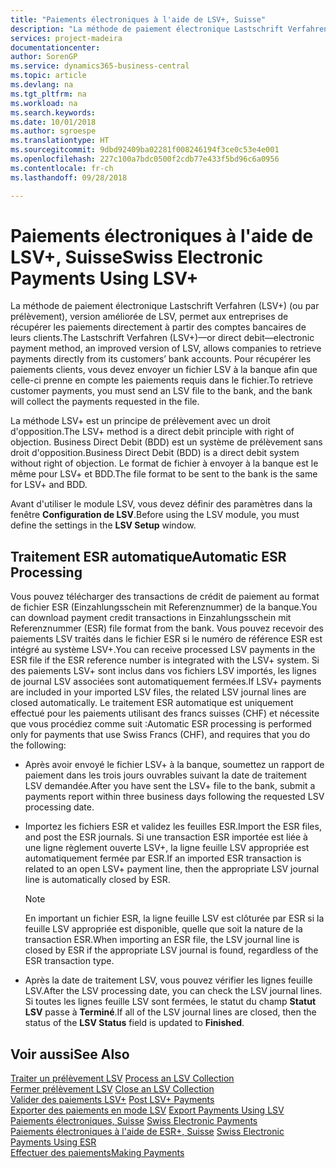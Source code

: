 ```yaml
---
title: "Paiements électroniques à l'aide de LSV+, Suisse"
description: "La méthode de paiement électronique Lastschrift Verfahren (LSV+) (ou par prélèvement), version améliorée de LSV, permet aux entreprises de récupérer les paiements directement à partir des comptes bancaires de leurs clients. Pour récupérer les paiements clients, vous devez envoyer un fichier LSV à la banque afin que celle-ci prenne en compte les paiements requis dans le fichier."
services: project-madeira
documentationcenter: 
author: SorenGP
ms.service: dynamics365-business-central
ms.topic: article
ms.devlang: na
ms.tgt_pltfrm: na
ms.workload: na
ms.search.keywords: 
ms.date: 10/01/2018
ms.author: sgroespe
ms.translationtype: HT
ms.sourcegitcommit: 9dbd92409ba02281f008246194f3ce0c53e4e001
ms.openlocfilehash: 227c100a7bdc0500f2cdb77e433f5bd96c6a0956
ms.contentlocale: fr-ch
ms.lasthandoff: 09/28/2018

---
```

# <a name="swiss-electronic-payments-using-lsv"></a><span data-ttu-id="895c6-104">Paiements électroniques à l'aide de LSV+, Suisse</span><span class="sxs-lookup"><span data-stu-id="895c6-104">Swiss Electronic Payments Using LSV+</span></span>
<span data-ttu-id="895c6-105">La méthode de paiement électronique Lastschrift Verfahren (LSV+) (ou par prélèvement), version améliorée de LSV, permet aux entreprises de récupérer les paiements directement à partir des comptes bancaires de leurs clients.</span><span class="sxs-lookup"><span data-stu-id="895c6-105">The Lastschrift Verfahren (LSV+)—or direct debit—electronic payment method, an improved version of LSV, allows companies to retrieve payments directly from its customers’ bank accounts.</span></span> <span data-ttu-id="895c6-106">Pour récupérer les paiements clients, vous devez envoyer un fichier LSV à la banque afin que celle-ci prenne en compte les paiements requis dans le fichier.</span><span class="sxs-lookup"><span data-stu-id="895c6-106">To retrieve customer payments, you must send an LSV file to the bank, and the bank will collect the payments requested in the file.</span></span>  

<span data-ttu-id="895c6-107">La méthode LSV+ est un principe de prélèvement avec un droit d'opposition.</span><span class="sxs-lookup"><span data-stu-id="895c6-107">The LSV+ method is a direct debit principle with right of objection.</span></span> <span data-ttu-id="895c6-108">Business Direct Debit (BDD) est un système de prélèvement sans droit d'opposition.</span><span class="sxs-lookup"><span data-stu-id="895c6-108">Business Direct Debit (BDD) is a direct debit system without right of objection.</span></span> <span data-ttu-id="895c6-109">Le format de fichier à envoyer à la banque est le même pour LSV+ et BDD.</span><span class="sxs-lookup"><span data-stu-id="895c6-109">The file format to be sent to the bank is the same for LSV+ and BDD.</span></span>  

<span data-ttu-id="895c6-110">Avant d'utiliser le module LSV, vous devez définir des paramètres dans la fenêtre **Configuration de LSV**.</span><span class="sxs-lookup"><span data-stu-id="895c6-110">Before using the LSV module, you must define the settings in the **LSV Setup** window.</span></span>

## <a name="automatic-esr-processing"></a><span data-ttu-id="895c6-111">Traitement ESR automatique</span><span class="sxs-lookup"><span data-stu-id="895c6-111">Automatic ESR Processing</span></span>  
<span data-ttu-id="895c6-112">Vous pouvez télécharger des transactions de crédit de paiement au format de fichier ESR (Einzahlungsschein mit Referenznummer) de la banque.</span><span class="sxs-lookup"><span data-stu-id="895c6-112">You can download payment credit transactions in Einzahlungsschein mit Referenznummer (ESR) file format from the bank.</span></span> <span data-ttu-id="895c6-113">Vous pouvez recevoir des paiements LSV traités dans le fichier ESR si le numéro de référence ESR est intégré au système LSV+.</span><span class="sxs-lookup"><span data-stu-id="895c6-113">You can receive processed LSV payments in the ESR file if the ESR reference number is integrated with the LSV+ system.</span></span> <span data-ttu-id="895c6-114">Si des paiements LSV+ sont inclus dans vos fichiers LSV importés, les lignes de journal LSV associées sont automatiquement fermées.</span><span class="sxs-lookup"><span data-stu-id="895c6-114">If LSV+ payments are included in your imported LSV files, the related LSV journal lines are closed automatically.</span></span> <span data-ttu-id="895c6-115">Le traitement ESR automatique est uniquement effectué pour les paiements utilisant des francs suisses (CHF) et nécessite que vous procédiez comme suit :</span><span class="sxs-lookup"><span data-stu-id="895c6-115">Automatic ESR processing is performed only for payments that use Swiss Francs (CHF), and requires that you do the following:</span></span>  

- <span data-ttu-id="895c6-116">Après avoir envoyé le fichier LSV+ à la banque, soumettez un rapport de paiement dans les trois jours ouvrables suivant la date de traitement LSV demandée.</span><span class="sxs-lookup"><span data-stu-id="895c6-116">After you have sent the LSV+ file to the bank, submit a payments report within three business days following the requested LSV processing date.</span></span>  

- <span data-ttu-id="895c6-117">Importez les fichiers ESR et validez les feuilles ESR.</span><span class="sxs-lookup"><span data-stu-id="895c6-117">Import the ESR files, and post the ESR journals.</span></span> <span data-ttu-id="895c6-118">Si une transaction ESR importée est liée à une ligne règlement ouverte LSV+, la ligne feuille LSV appropriée est automatiquement fermée par ESR.</span><span class="sxs-lookup"><span data-stu-id="895c6-118">If an imported ESR transaction is related to an open LSV+ payment line, then the appropriate LSV journal line is automatically closed by ESR.</span></span>  

    > [!NOTE]  
    >  <span data-ttu-id="895c6-119">En important un fichier ESR, la ligne feuille LSV est clôturée par ESR si la feuille LSV appropriée est disponible, quelle que soit la nature de la transaction ESR.</span><span class="sxs-lookup"><span data-stu-id="895c6-119">When importing an ESR file, the LSV journal line is closed by ESR if the appropriate LSV journal is found, regardless of the ESR transaction type.</span></span>  

- <span data-ttu-id="895c6-120">Après la date de traitement LSV, vous pouvez vérifier les lignes feuille LSV.</span><span class="sxs-lookup"><span data-stu-id="895c6-120">After the LSV processing date, you can check the LSV journal lines.</span></span> <span data-ttu-id="895c6-121">Si toutes les lignes feuille LSV sont fermées, le statut du champ **Statut LSV** passe à **Terminé**.</span><span class="sxs-lookup"><span data-stu-id="895c6-121">If all of the LSV journal lines are closed, then the status of the **LSV Status** field is updated to  **Finished**.</span></span>  

## <a name="see-also"></a><span data-ttu-id="895c6-122">Voir aussi</span><span class="sxs-lookup"><span data-stu-id="895c6-122">See Also</span></span>  
 <span data-ttu-id="895c6-123">[Traiter un prélèvement LSV](how-to-process-an-lsv-collection.md) </span><span class="sxs-lookup"><span data-stu-id="895c6-123">[Process an LSV Collection](how-to-process-an-lsv-collection.md) </span></span>  
 <span data-ttu-id="895c6-124">[Fermer prélèvement LSV](how-to-close-an-lsv-collection.md) </span><span class="sxs-lookup"><span data-stu-id="895c6-124">[Close an LSV Collection](how-to-close-an-lsv-collection.md) </span></span>  
 <span data-ttu-id="895c6-125">[Valider des paiements LSV+](how-to-post-lsv-payments.md) </span><span class="sxs-lookup"><span data-stu-id="895c6-125">[Post LSV+ Payments](how-to-post-lsv-payments.md) </span></span>  
 <span data-ttu-id="895c6-126">[Exporter des paiements en mode LSV](how-to-export-payments-using-lsv.md) </span><span class="sxs-lookup"><span data-stu-id="895c6-126">[Export Payments Using LSV](how-to-export-payments-using-lsv.md) </span></span>  
 <span data-ttu-id="895c6-127">[Paiements électroniques, Suisse](swiss-electronic-payments.md) </span><span class="sxs-lookup"><span data-stu-id="895c6-127">[Swiss Electronic Payments](swiss-electronic-payments.md) </span></span>  
 <span data-ttu-id="895c6-128">[Paiements électroniques à l'aide de ESR+, Suisse](swiss-electronic-payments-using-esr.md) </span><span class="sxs-lookup"><span data-stu-id="895c6-128">[Swiss Electronic Payments Using ESR](swiss-electronic-payments-using-esr.md) </span></span>  
 [<span data-ttu-id="895c6-129">Effectuer des paiements</span><span class="sxs-lookup"><span data-stu-id="895c6-129">Making Payments</span></span>](../../payables-make-payments.md)

